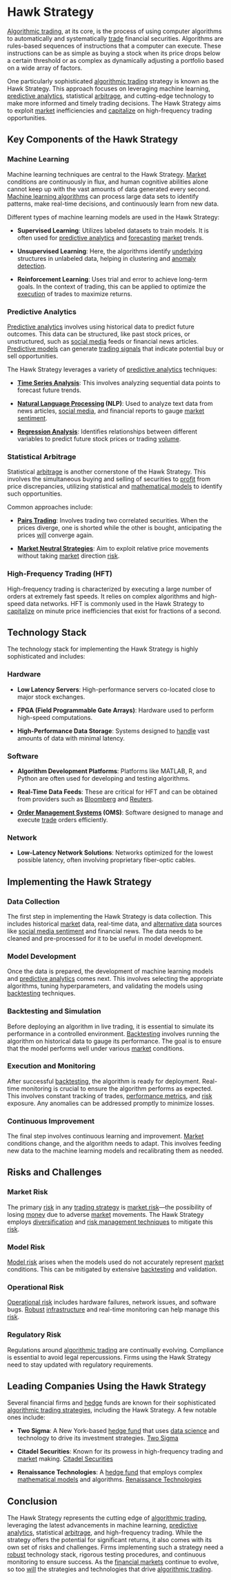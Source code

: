 # Hawk Strategy

[Algorithmic trading](../a/accountability.md), at its core, is the process of using computer algorithms to automatically and systematically [trade](../t/trade.md) financial securities. Algorithms are rules-based sequences of instructions that a computer can execute. These instructions can be as simple as buying a stock when its price drops below a certain threshold or as complex as dynamically adjusting a portfolio based on a wide array of factors.

One particularly sophisticated [algorithmic trading](../a/accountability.md) strategy is known as the Hawk Strategy. This approach focuses on leveraging machine learning, [predictive analytics](../p/predictive_analytics.md), statistical [arbitrage](../a/arbitrage.md), and cutting-edge technology to make more informed and timely trading decisions. The Hawk Strategy aims to exploit [market](../m/market.md) inefficiencies and [capitalize](../c/capitalize.md) on high-frequency trading opportunities.

## Key Components of the Hawk Strategy

### Machine Learning

Machine learning techniques are central to the Hawk Strategy. [Market](../m/market.md) conditions are continuously in flux, and human cognitive abilities alone cannot keep up with the vast amounts of data generated every second. [Machine learning algorithms](../m/machine_learning_algorithms_in_trading.md) can process large data sets to identify patterns, make real-time decisions, and continuously learn from new data.

Different types of machine learning models are used in the Hawk Strategy:

- **Supervised Learning**: Utilizes labeled datasets to train models. It is often used for [predictive analytics](../p/predictive_analytics.md) and [forecasting](../f/forecasting.md) [market](../m/market.md) trends.
  
- **Unsupervised Learning**: Here, the algorithms identify [underlying](../u/underlying.md) structures in unlabeled data, helping in clustering and [anomaly detection](../a/anomaly_detection.md).
  
- **Reinforcement Learning**: Uses trial and error to achieve long-term goals. In the context of trading, this can be applied to optimize the [execution](../e/execution.md) of trades to maximize returns.

### Predictive Analytics

[Predictive analytics](../p/predictive_analytics.md) involves using historical data to predict future outcomes. This data can be structured, like past stock prices, or unstructured, such as [social media](../s/social_media.md) feeds or financial news articles. [Predictive models](../p/predictive_models_in_trading.md) can generate [trading signals](../t/trading_signals.md) that indicate potential buy or sell opportunities.

The Hawk Strategy leverages a variety of [predictive analytics](../p/predictive_analytics.md) techniques:

- **[Time Series Analysis](../t/time_series_analysis.md)**: This involves analyzing sequential data points to forecast future trends.
  
- **[Natural Language Processing](../n/natural_language_processing_(nlp)_in_trading.md) (NLP)**: Used to analyze text data from news articles, [social media](../s/social_media.md), and financial reports to gauge [market sentiment](../m/market_sentiment.md).
  
- **[Regression Analysis](../r/regression_analysis.md)**: Identifies relationships between different variables to predict future stock prices or trading [volume](../v/volume.md).

### Statistical Arbitrage

Statistical [arbitrage](../a/arbitrage.md) is another cornerstone of the Hawk Strategy. This involves the simultaneous buying and selling of securities to [profit](../p/profit.md) from price discrepancies, utilizing statistical and [mathematical models](../m/mathematical_models_in_trading.md) to identify such opportunities.

Common approaches include:

- **[Pairs Trading](../p/pairs_trading.md)**: Involves trading two correlated securities. When the prices diverge, one is shorted while the other is bought, anticipating the prices [will](../w/will.md) converge again.
  
- **[Market Neutral Strategies](../m/market_neutral_strategies.md)**: Aim to exploit relative price movements without taking [market](../m/market.md) direction [risk](../r/risk.md).

### High-Frequency Trading (HFT)

High-frequency trading is characterized by executing a large number of orders at extremely fast speeds. It relies on complex algorithms and high-speed data networks. HFT is commonly used in the Hawk Strategy to [capitalize](../c/capitalize.md) on minute price inefficiencies that exist for fractions of a second.

## Technology Stack

The technology stack for implementing the Hawk Strategy is highly sophisticated and includes:

### Hardware

- **Low Latency Servers**: High-performance servers co-located close to major stock exchanges.
  
- **FPGA (Field Programmable Gate Arrays)**: Hardware used to perform high-speed computations.
  
- **High-Performance Data Storage**: Systems designed to [handle](../h/handle.md) vast amounts of data with minimal latency.

### Software

- **Algorithm Development Platforms**: Platforms like MATLAB, R, and Python are often used for developing and testing algorithms.
  
- **Real-Time Data Feeds**: These are critical for HFT and can be obtained from providers such as [Bloomberg](../b/bloomberg.md) and [Reuters](../r/reuters.md).
  
- **[Order Management Systems](../o/order_management_systems.md) (OMS)**: Software designed to manage and execute [trade](../t/trade.md) orders efficiently.

### Network

- **Low-Latency Network Solutions**: Networks optimized for the lowest possible latency, often involving proprietary fiber-optic cables.

## Implementing the Hawk Strategy

### Data Collection

The first step in implementing the Hawk Strategy is data collection. This includes historical [market](../m/market.md) data, real-time data, and [alternative data](../a/alternative_data.md) sources like [social media sentiment](../s/social_media_sentiment.md) and financial news. The data needs to be cleaned and pre-processed for it to be useful in model development.

### Model Development

Once the data is prepared, the development of machine learning models and [predictive analytics](../p/predictive_analytics.md) comes next. This involves selecting the appropriate algorithms, tuning hyperparameters, and validating the models using [backtesting](../b/backtesting.md) techniques.

### Backtesting and Simulation

Before deploying an algorithm in live trading, it is essential to simulate its performance in a controlled environment. [Backtesting](../b/backtesting.md) involves running the algorithm on historical data to gauge its performance. The goal is to ensure that the model performs well under various [market](../m/market.md) conditions.

### Execution and Monitoring

After successful [backtesting](../b/backtesting.md), the algorithm is ready for deployment. Real-time monitoring is crucial to ensure the algorithm performs as expected. This involves constant tracking of trades, [performance metrics](../p/performance_metrics.md), and [risk](../r/risk.md) exposure. Any anomalies can be addressed promptly to minimize losses.

### Continuous Improvement

The final step involves continuous learning and improvement. [Market](../m/market.md) conditions change, and the algorithm needs to adapt. This involves feeding new data to the machine learning models and recalibrating them as needed.

## Risks and Challenges

### Market Risk

The primary [risk](../r/risk.md) in any [trading strategy](../t/trading_strategy.md) is [market risk](../m/market_risk.md)—the possibility of losing [money](../m/money.md) due to adverse [market](../m/market.md) movements. The Hawk Strategy employs [diversification](../d/diversification.md) and [risk management techniques](../r/risk_management_techniques.md) to mitigate this [risk](../r/risk.md).

### Model Risk

[Model risk](../m/model_risk.md) arises when the models used do not accurately represent [market](../m/market.md) conditions. This can be mitigated by extensive [backtesting](../b/backtesting.md) and validation.

### Operational Risk

[Operational risk](../o/operational_risk.md) includes hardware failures, network issues, and software bugs. [Robust](../r/robust.md) [infrastructure](../i/infrastructure.md) and real-time monitoring can help manage this [risk](../r/risk.md).

### Regulatory Risk

Regulations around [algorithmic trading](../a/accountability.md) are continually evolving. Compliance is essential to avoid legal repercussions. Firms using the Hawk Strategy need to stay updated with regulatory requirements.

## Leading Companies Using the Hawk Strategy

Several financial firms and [hedge](../h/hedge.md) funds are known for their sophisticated [algorithmic trading strategies](../a/algorithmic_trading_strategies.md), including the Hawk Strategy. A few notable ones include:

- **Two Sigma**: A New York-based [hedge fund](../h/hedge_fund.md) that uses [data science](../d/data_science_in_trading.md) and technology to drive its investment strategies. [Two Sigma](https://www.twosigma.com/)

- **Citadel Securities**: Known for its prowess in high-frequency trading and [market](../m/market.md) making. [Citadel Securities](https://www.citadelsecurities.com/)

- **Renaissance Technologies**: A [hedge fund](../h/hedge_fund.md) that employs complex [mathematical models](../m/mathematical_models_in_trading.md) and algorithms. [Renaissance Technologies](https://www.rentec.com/)

## Conclusion

The Hawk Strategy represents the cutting edge of [algorithmic trading](../a/accountability.md), leveraging the latest advancements in machine learning, [predictive analytics](../p/predictive_analytics.md), statistical [arbitrage](../a/arbitrage.md), and high-frequency trading. While the strategy offers the potential for significant returns, it also comes with its own set of risks and challenges. Firms implementing such a strategy need a [robust](../r/robust.md) technology stack, rigorous testing procedures, and continuous monitoring to ensure success. As the [financial markets](../f/financial_market.md) continue to evolve, so too [will](../w/will.md) the strategies and technologies that drive [algorithmic trading](../a/accountability.md).